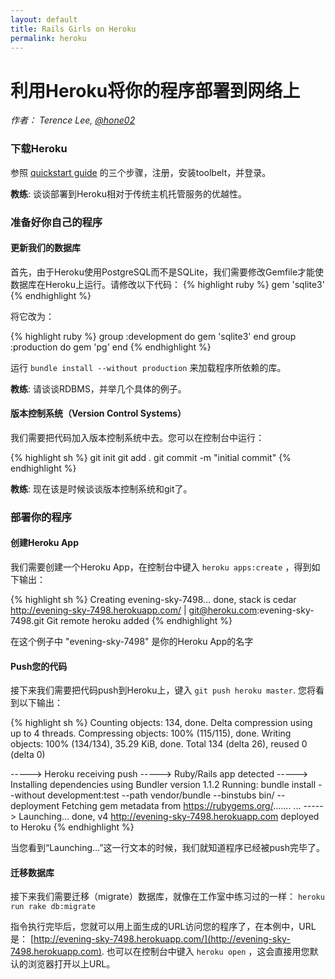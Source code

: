 ```yaml
---
layout: default
title: Rails Girls on Heroku
permalink: heroku
---
```


# 利用Heroku将你的程序部署到网络上

*作者： Terence Lee, [@hone02](https://twitter.com/hone02)*

### 下载Heroku

参照 [quickstart guide](https://devcenter.heroku.com/articles/quickstart) 的三个步骤，注册，安装toolbelt，并登录。

__教练__: 谈谈部署到Heroku相对于传统主机托管服务的优越性。

### 准备好你自己的程序

#### 更新我们的数据库

首先，由于Heroku使用PostgreSQL而不是SQLite，我们需要修改Gemfile才能使数据库在Heroku上运行。请修改以下代码：
{% highlight ruby %}
gem 'sqlite3'
{% endhighlight %}

将它改为：

{% highlight ruby %}
group :development do
  gem 'sqlite3'
end
group :production do
  gem 'pg'
end
{% endhighlight %}

运行 `bundle install --without production` 来加载程序所依赖的库。

__教练__: 请谈谈RDBMS，并举几个具体的例子。

#### 版本控制系统（Version Control Systems）

我们需要把代码加入版本控制系统中去。您可以在控制台中运行：

{% highlight sh %}
git init
git add .
git commit -m "initial commit"
{% endhighlight %}

__教练__: 现在该是时候谈谈版本控制系统和git了。


### 部署你的程序

#### 创建Heroku App

我们需要创建一个Heroku App，在控制台中键入 `heroku apps:create` ，得到如下输出：

{% highlight sh %}
Creating evening-sky-7498... done, stack is cedar
http://evening-sky-7498.herokuapp.com/ | git@heroku.com:evening-sky-7498.git
Git remote heroku added
{% endhighlight %}

在这个例子中 "evening-sky-7498" 是你的Heroku App的名字

#### Push您的代码

接下来我们需要把代码push到Heroku上，键入 `git push heroku master`. 您将看到以下输出：

{% highlight sh %}
Counting objects: 134, done.
Delta compression using up to 4 threads.
Compressing objects: 100% (115/115), done.
Writing objects: 100% (134/134), 35.29 KiB, done.
Total 134 (delta 26), reused 0 (delta 0)

-----> Heroku receiving push
-----> Ruby/Rails app detected
-----> Installing dependencies using Bundler version 1.1.2
       Running: bundle install --without development:test --path vendor/bundle --binstubs bin/ --deployment
       Fetching gem metadata from https://rubygems.org/.......
...
-----> Launching... done, v4
       http://evening-sky-7498.herokuapp.com deployed to Heroku
{% endhighlight %}

当您看到“Launching...”这一行文本的时候，我们就知道程序已经被push完毕了。

#### 迁移数据库

接下来我们需要迁移（migrate）数据库，就像在工作室中练习过的一样： `heroku run rake db:migrate`

指令执行完毕后，您就可以用上面生成的URL访问您的程序了，在本例中，URL是： [http://evening-sky-7498.herokuapp.com/](http://evening-sky-7498.herokuapp.com). 也可以在控制台中键入 `heroku open` ，这会直接用您默认的浏览器打开以上URL。


